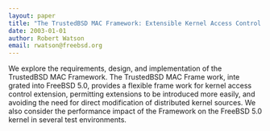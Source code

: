 ```yaml
---
layout: paper
title: "The TrustedBSD MAC Framework: Extensible Kernel Access Control for FreeBSD 5.0"
date: 2003-01-01
author: Robert Watson
email: rwatson@freebsd.org
---
```

We explore the requirements, design, and implementation of the TrustedBSD MAC Framework. The TrustedBSD MAC Frame work, inte grated into FreeBSD 5.0, provides a flexible frame work for kernel access control extension, permitting extensions to be introduced more easily, and avoiding the need for direct modification of distributed kernel sources. We also consider the performance impact of the Framework on the FreeBSD 5.0 kernel in several test environments.
